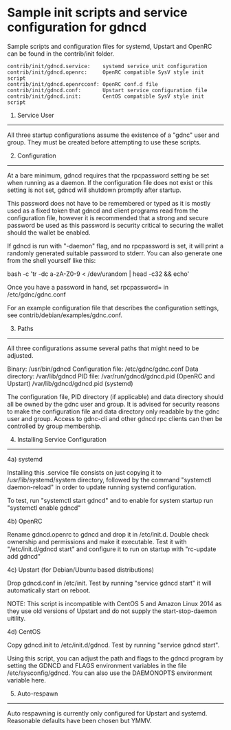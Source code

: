 Sample init scripts and service configuration for gdncd
==========================================================

Sample scripts and configuration files for systemd, Upstart and OpenRC
can be found in the contrib/init folder.

    contrib/init/gdncd.service:    systemd service unit configuration
    contrib/init/gdncd.openrc:     OpenRC compatible SysV style init script
    contrib/init/gdncd.openrcconf: OpenRC conf.d file
    contrib/init/gdncd.conf:       Upstart service configuration file
    contrib/init/gdncd.init:       CentOS compatible SysV style init script

1. Service User
---------------------------------

All three startup configurations assume the existence of a "gdnc" user
and group.  They must be created before attempting to use these scripts.

2. Configuration
---------------------------------

At a bare minimum, gdncd requires that the rpcpassword setting be set
when running as a daemon.  If the configuration file does not exist or this
setting is not set, gdncd will shutdown promptly after startup.

This password does not have to be remembered or typed as it is mostly used
as a fixed token that gdncd and client programs read from the configuration
file, however it is recommended that a strong and secure password be used
as this password is security critical to securing the wallet should the
wallet be enabled.

If gdncd is run with "-daemon" flag, and no rpcpassword is set, it will
print a randomly generated suitable password to stderr.  You can also
generate one from the shell yourself like this:

bash -c 'tr -dc a-zA-Z0-9 < /dev/urandom | head -c32 && echo'

Once you have a password in hand, set rpcpassword= in /etc/gdnc/gdnc.conf

For an example configuration file that describes the configuration settings,
see contrib/debian/examples/gdnc.conf.

3. Paths
---------------------------------

All three configurations assume several paths that might need to be adjusted.

Binary:              /usr/bin/gdncd
Configuration file:  /etc/gdnc/gdnc.conf
Data directory:      /var/lib/gdncd
PID file:            /var/run/gdncd/gdncd.pid (OpenRC and Upstart)
                     /var/lib/gdncd/gdncd.pid (systemd)

The configuration file, PID directory (if applicable) and data directory
should all be owned by the gdnc user and group.  It is advised for security
reasons to make the configuration file and data directory only readable by the
gdnc user and group.  Access to gdnc-cli and other gdncd rpc clients
can then be controlled by group membership.

4. Installing Service Configuration
-----------------------------------

4a) systemd

Installing this .service file consists on just copying it to
/usr/lib/systemd/system directory, followed by the command
"systemctl daemon-reload" in order to update running systemd configuration.

To test, run "systemctl start gdncd" and to enable for system startup run
"systemctl enable gdncd"

4b) OpenRC

Rename gdncd.openrc to gdncd and drop it in /etc/init.d.  Double
check ownership and permissions and make it executable.  Test it with
"/etc/init.d/gdncd start" and configure it to run on startup with
"rc-update add gdncd"

4c) Upstart (for Debian/Ubuntu based distributions)

Drop gdncd.conf in /etc/init.  Test by running "service gdncd start"
it will automatically start on reboot.

NOTE: This script is incompatible with CentOS 5 and Amazon Linux 2014 as they
use old versions of Upstart and do not supply the start-stop-daemon uitility.

4d) CentOS

Copy gdncd.init to /etc/init.d/gdncd. Test by running "service gdncd start".

Using this script, you can adjust the path and flags to the gdncd program by
setting the GDNCD and FLAGS environment variables in the file
/etc/sysconfig/gdncd. You can also use the DAEMONOPTS environment variable here.

5. Auto-respawn
-----------------------------------

Auto respawning is currently only configured for Upstart and systemd.
Reasonable defaults have been chosen but YMMV.
